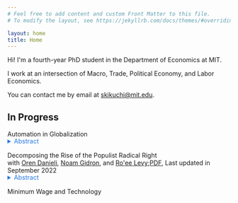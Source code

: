 ```yaml
---
# Feel free to add content and custom Front Matter to this file.
# To modify the layout, see https://jekyllrb.com/docs/themes/#overriding-theme-defaults

layout: home
title: Home
---
```


Hi! I'm a fourth-year PhD student in the Department of Economics at MIT.

I work at an intersection of Macro, Trade, Political Economy, and Labor Economics.

You can contact me by email at [skikuchi@mit.edu](mailto:skikuchi@mit.edu).

## In Progress

Automation in Globalization<br>
<details style="margin-bottom: 15px; margin-top: -15px">
	<summary style="color: #2a7ae2">Abstract</summary>

	I study how automation affects comparative advantage. In the past centuries, the initial stages of economic development featured comparative advantage in low-skill-intensive sectors due to low-skill-labor abundance, as predicted by the Heckscher-Ohlin Theorem. I show, however, that this relationship has weakened—or even reversed—in the 21st century. This decoupling/reversal occurs because automation provides developed countries with endogenous comparative advantage in low-skill-intensive sectors. My counterfactual analysis shows that recent developing countries would have specialized in low-skill intensive sectors and enjoyed more gains from trade, as East Asian countries did, without automation in developed countries.
	
</details>


Decomposing the Rise of the Populist Radical Right<br>
with <a href="https://www.orendanieli.com/home" target="_blank">Oren Danieli</a>, <a href="https://scholar.harvard.edu/gidron/home" target="_blank">Noam Gidron</a>, and <a href="https://www.roeelevy.com/" target="_blank">Ro'ee Levy</a>;<a href="/files/research/DGKL-Populism.pdf" target="_blank">PDF</a>, Last updated in September 2022<br>
<details style="margin-bottom: 15px; margin-top: -15px">
	<summary style="color: #2a7ae2">Abstract</summary>

	Support for populist radical right parties in Europe has dramatically increased in the twenty-first century. We decompose the rise of the populist radical right between 2005-2020 into four components: changes in party positions, changes in voter characteristics (demographics and opinions), changes in voters' priorities, and a residual. We merge data on party positions from the Comparative Manifesto Project with data on voter characteristics from the Integrated Value Survey. Using a probabilistic voting model, we estimate voting priorities: the parameters of the utility function, which determine the weights voters place on different party positions, given their characteristics. We find that shifts in party positions and changes in voter characteristics explain only a negligible part of the rise of the populist radical right. Instead, the main driver behind the success of populist radical right parties lies in voters' changing priorities: voters---mainly older, non-unionized low-educated males---increasingly place a higher priority on cultural issues compared to economic issues. This allows populist radical right parties to tap into a preexisting reservoir of culturally conservative voters.
	
</details>

Minimum Wage and Technology<br>